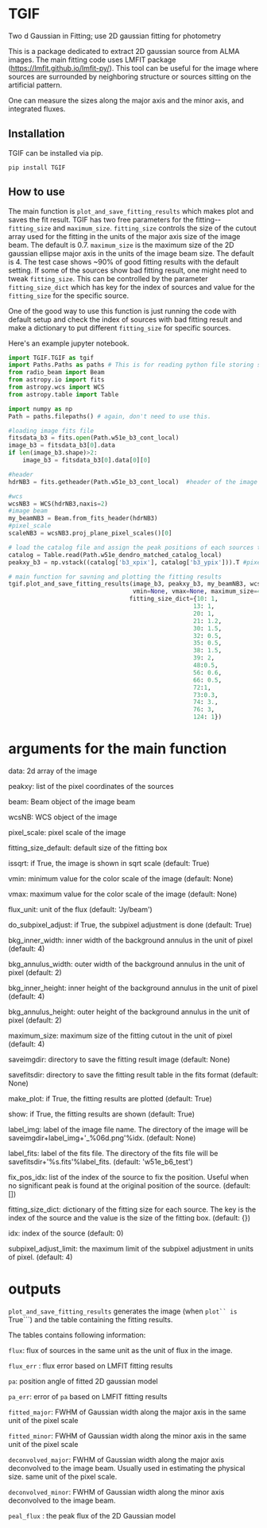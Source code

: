 # TGIF
Two d Gaussian in Fitting; use 2D gaussian fitting for photometry

This is a package dedicated to extract 2D gaussian source from ALMA images. The main fitting code uses LMFIT package (https://lmfit.github.io/lmfit-py/).
This tool can be useful for the image where sources are surrounded by neighboring structure or sources sitting on the artificial pattern.


One can measure the sizes along the major axis and the minor axis, and integrated fluxes.

## Installation

TGIF can be installed via pip.

``` pip install TGIF ```

## How to use
The main function is ```plot_and_save_fitting_results``` which makes plot and saves the fit result.
TGIF has two free parameters for the fitting--```fitting_size``` and ```maximum_size```.
```fitting_size``` controls the size of the cutout array used for the fitting in the units of the major axis size of the image beam. The default is 0.7.
```maximum_size``` is the maximum size of the 2D gaussian ellipse major axis in the units of the image beam size. The default is 4.
The test case shows ~90% of good fitting results with the default setting. If some of the sources show bad fitting result, one might need to tweak ```fitting_size```. 
This can be controlled by the parameter ```fitting_size_dict``` which has key for the index of sources and value for the ```fitting_size``` for the specific source.

One of the good way to use this function is just running the code with default setup and check the index of sources with bad fitting result and make a dictionary to put different ```fitting_size``` for specific sources.


Here's an example jupyter notebook.
```python
import TGIF.TGIF as tgif 
import Paths.Paths as paths # This is for reading python file storing some file paths. you don't have to use this.
from radio_beam import Beam
from astropy.io import fits
from astropy.wcs import WCS
from astropy.table import Table

import numpy as np
Path = paths.filepaths() # again, don't need to use this.

#loading image fits file
fitsdata_b3 = fits.open(Path.w51e_b3_cont_local)
image_b3 = fitsdata_b3[0].data
if len(image_b3.shape)>2:
    image_b3 = fitsdata_b3[0].data[0][0]

#header
hdrNB3 = fits.getheader(Path.w51e_b3_cont_local)  #header of the image fits

#wcs
wcsNB3 = WCS(hdrNB3,naxis=2)
#image beam
my_beamNB3 = Beam.from_fits_header(hdrNB3)
#pixel_scale
scaleNB3 = wcsNB3.proj_plane_pixel_scales()[0]

# load the catalog file and assign the peak positions of each sources to start fitting
catalog = Table.read(Path.w51e_dendro_matched_catalog_local)
peakxy_b3 = np.vstack((catalog['b3_xpix'], catalog['b3_ypix'])).T #pixel coordinates of sources

# main function for savning and plotting the fitting results
tgif.plot_and_save_fitting_results(image_b3, peakxy_b3, my_beamNB3, wcsNB3, scaleNB3, fitting_size_default=0.6, saveimgdir='image_new/',label_img='w51e_b3',
                                   vmin=None, vmax=None, maximum_size=4,savefitsdir='/home/t.yoo/w51/catalogue/photometry/flux_new/', label_fits='w51e_b3_test',
                                  fitting_size_dict={10: 1,
                                                    13: 1,
                                                    20: 1,
                                                    21: 1.2,
                                                    30: 1.5,
                                                    32: 0.5,
                                                    35: 0.5,
                                                    38: 1.5,
                                                    39: 2,
                                                    48:0.5,
                                                    56: 0.6,
                                                    66: 0.5,
                                                    72:1,
                                                    73:0.3,
                                                    74: 3.,
                                                    76: 3,
                                                    124: 1})
```

# arguments for the main function
data: 2d array of the image

peakxy: list of the pixel coordinates of the sources

beam: Beam object of the image beam

wcsNB: WCS object of the image

pixel_scale: pixel scale of the image

fitting_size_default: default size of the fitting box

issqrt: if True, the image is shown in sqrt scale (default: True)

vmin: minimum value for the color scale of the image (default: None)

vmax: maximum value for the color scale of the image (default: None)

flux_unit: unit of the flux (default: 'Jy/beam')

do_subpixel_adjust: if True, the subpixel adjustment is done (default: True)

bkg_inner_width: inner width of the background annulus in the unit of pixel (default: 4)

bkg_annulus_width: outer width of the background annulus in the unit of pixel (default: 2)

bkg_inner_height: inner height of the background annulus in the unit of pixel (default: 4)

bkg_annulus_height: outer height of the background annulus in the unit of pixel (default: 2)

maximum_size: maximum size of the fitting cutout in the unit of pixel (default: 4)

saveimgdir: directory to save the fitting result image (default: None)

savefitsdir: directory to save the fitting result table in the fits format (default: None)

make_plot: if True, the fitting results are plotted (default: True)

show: if True, the fitting results are shown (default: True)

label_img: label of the image file name. The directory of the image will be saveimgdir+label_img+'_%06d.png'%idx. (default: None)

label_fits: label of the fits file. The directory of the fits file will be savefitsdir+'%s.fits'%label_fits. (default: 'w51e_b6_test')

fix_pos_idx: list of the index of the source to fix the position. Useful when no significant peak is found at the original position of the source. (default: [])

fitting_size_dict: dictionary of the fitting size for each source. The key is the index of the source and the value is the size of the fitting box. (default: {})

idx: index of the source (default: 0)

subpixel_adjust_limit: the maximum limit of the subpixel adjustment in units of pixel.  (default: 4)

# outputs
```plot_and_save_fitting_results``` generates the image (when ```plot`` is ```True```) and the table containing the fitting results.

The tables contains following information:

```flux```: flux of sources in the same unit as the unit of flux in the image.

```flux_err``` : flux error based on LMFIT fitting results

```pa```: position angle of fitted 2D gaussian model

```pa_err```: error of ```pa``` based on LMFIT fitting results

```fitted_major```: FWHM of Gaussian width along the major axis in the same unit of the pixel scale

```fitted_minor```: FWHM of Gaussian width along the minor axis in the same unit of the pixel scale

```deconvolved_major```: FWHM of Gaussian width along the major axis deconvolved to the image beam. Usually used in estimating the physical size. same unit of the pixel scale.

```deconvolved_minor```: FWHM of Gaussian width along the minor axis deconvolved to the image beam. 

```peal_flux``` : the peak flux of the 2D Gaussian model




